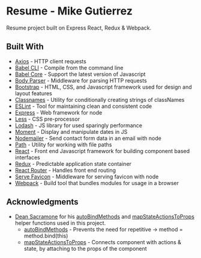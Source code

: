 # Resume - Mike Gutierrez

Resume project built on Express React, Redux & Webpack.

## Built With

* [Axios](https://github.com/mzabriskie/axios) - HTTP client requests
* [Babel CLI](https://github.com/babel/babel/tree/master/packages/babel-cli) - Compile from the command line
* [Babel Core](https://github.com/babel/babel/tree/master/packages/babel-core) - Support the latest version of Javascript
* [Body Parser](https://github.com/expressjs/body-parser) - Middleware for parsing HTTP requests
* [Bootstrap](https://github.com/twbs/bootstrap) - HTML, CSS, and Javascript framework used for design and layout features
* [Classnames](https://github.com/JedWatson/classnames) - Utility for conditionally creating strings of classNames
* [ESLint](https://github.com/eslint/eslint) - Tool for maintaining clean and consistent code
* [Express](https://github.com/expressjs/express) - Web framework for node
* [Less](https://github.com/less/less.js) - CSS pre-processor
* [Lodash](https://github.com/lodash/lodash) - JS library for used sparingly performance
* [Moment](https://github.com/moment/moment) - Display and manipulate dates in JS
* [Nodemailer](https://github.com/nodemailer/nodemailer) - Send contact form data in an email with node
* [Path](https://github.com/jinder/path) - Utility for working with file paths
* [React](https://github.com/facebook/react) - Front end Javascript framework for building component based interfaces
* [Redux](https://github.com/reactjs/react-redux) - Predictable application state container
* [React Router](https://github.com/ReactTraining/react-router/tree/master/packages/react-router) - Handles front end routing
* [Serve Favicon](https://github.com/expressjs/serve-favicon) - Middleware for serving favicon with node
* [Webpack](https://github.com/webpack/webpack) - Build tool that bundles modules for usage in a browser


## Acknowledgments

* [Dean Sacramone](https://github.com/dsacramone) for his [autoBindMethods](https://github.com/mikegutierrez/portfolio/blob/master/src/helpers/autoBindMethods.js) and [mapStateActionsToProps](https://github.com/mikegutierrez/portfolio/blob/master/src/helpers/mapStateActionsToProps.js) helper functions used in this project.
	* [autoBindMethods](https://github.com/mikegutierrez/portfolio/blob/master/src/helpers/autoBindMethods.js) - Prevents the need for repetitive -> method = method.bind(this)
	* [mapStateActionsToProps](https://github.com/mikegutierrez/portfolio/blob/master/src/helpers/mapStateActionsToProps.js) - Connects component with actions & state, by attaching to the props of the component
